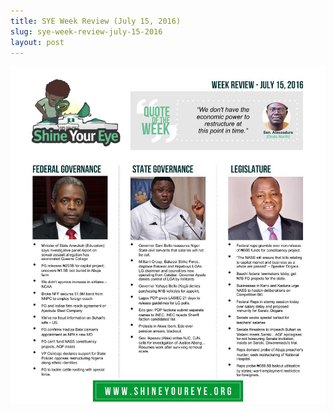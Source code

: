 ```yaml
---
title: SYE Week Review (July 15, 2016)
slug: sye-week-review-july-15-2016
layout: post
---
```


![SYE Week Review (July 15, 2016)](/media_root/file_archive/SYE_Weekly_Review_-_July_15.jpg "SYE Week Review (July 15, 2016)")
